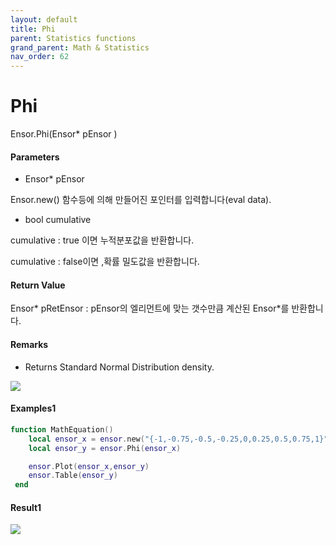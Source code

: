 ```yaml
---
layout: default
title: Phi
parent: Statistics functions
grand_parent: Math & Statistics
nav_order: 62
---
```


# Phi

Ensor.Phi\(Ensor\* pEnsor \)

#### Parameters

* Ensor\* pEnsor

Ensor.new\(\) 함수등에 의해 만들어진 포인터를 입력합니다\(eval data\).

* bool cumulative 

cumulative  : true 이면 누적분포값을 반환합니다.

cumulative  : false이면 ,확률 밀도값을 반환합니다.

#### Return Value

Ensor\* pRetEnsor : pEnsor의 엘리먼트에 맞는 갯수만큼 계산된 Ensor\*를 반환합니다.

#### Remarks

* Returns Standard Normal Distribution density.

![](/StatisticsAPI/NormalSDistFunc.png)

#### Examples1

```lua
function MathEquation()
 	local ensor_x = ensor.new("{-1,-0.75,-0.5,-0.25,0,0.25,0.5,0.75,1}")
 	local ensor_y = ensor.Phi(ensor_x)

	ensor.Plot(ensor_x,ensor_y)
 	ensor.Table(ensor_y)
 end
```

#### Result1

![](/StatisticsAPI/Phi.png)

